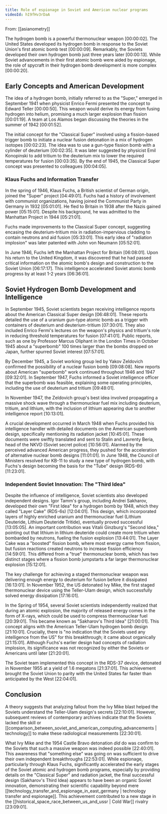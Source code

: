 ```yaml
---
title: Role of espionage in Soviet and American nuclear programs
videoId: hI9fHv3rDaA
---
```


From: [[asianometry]] <br/> 

The hydrogen bomb is a powerful thermonuclear weapon <a class="yt-timestamp" data-t="00:00:02">[00:00:02]</a>. The United States developed its hydrogen bomb in response to the Soviet Union's first atomic bomb test <a class="yt-timestamp" data-t="00:00:09">[00:00:09]</a>. Remarkably, the Soviets developed their own hydrogen bomb just three years later <a class="yt-timestamp" data-t="00:00:13">[00:00:13]</a>. While Soviet advancements in their first atomic bomb were aided by espionage, the role of spycraft in their hydrogen bomb development is more complex <a class="yt-timestamp" data-t="00:00:20">[00:00:20]</a>.

## Early Concepts and American Development

The idea of a hydrogen bomb, initially referred to as the "Super," emerged in September 1941 when physicist Enrico Fermi presented the concept to Edward Teller <a class="yt-timestamp" data-t="00:00:50">[00:00:50]</a>. This weapon would derive its energy from fusing hydrogen into helium, promising a much larger explosion than fission <a class="yt-timestamp" data-t="00:01:19">[00:01:19]</a>. A team at Los Alamos began discussing the theories in the summer of 1942 <a class="yt-timestamp" data-t="00:01:52">[00:01:52]</a>.

The initial concept for the "Classical Super" involved using a fission-based trigger bomb to initiate a nuclear fusion detonation in a mix of hydrogen isotopes <a class="yt-timestamp" data-t="00:02:23">[00:02:23]</a>. The idea was to use a gun-type fission bomb with a cylinder of deuterium <a class="yt-timestamp" data-t="00:02:35">[00:02:35]</a>. It was later suggested by physicist Emil Konopinski to add tritium to the deuterium mix to lower the required temperatures for fusion <a class="yt-timestamp" data-t="00:03:35">[00:03:35]</a>. By the end of 1945, the Classical Super concept was presented to colleagues <a class="yt-timestamp" data-t="00:04:05">[00:04:05]</a>.

### Klaus Fuchs and Information Transfer

In the spring of 1946, Klaus Fuchs, a British scientist of German origin, joined the "Super" project <a class="yt-timestamp" data-t="04:49:01">[04:49:01]</a>. Fuchs had a history of involvement with communist organizations, having joined the Communist Party in Germany in 1932 <a class="yt-timestamp" data-t="05:01:01">[05:01:01]</a>. He fled to Britain in 1938 after the Nazis gained power <a class="yt-timestamp" data-t="05:15:01">[05:15:01]</a>. Despite his background, he was admitted to the Manhattan Project in 1944 <a class="yt-timestamp" data-t="05:21:01">[05:21:01]</a>.

Fuchs made improvements to the Classical Super concept, suggesting encasing the deuterium-tritium mix in radiation-impervious cladding to contain neutrons and aid fusion <a class="yt-timestamp" data-t="05:33:01">[05:33:01]</a>. This early idea of "radiation implosion" was later patented with John von Neumann <a class="yt-timestamp" data-t="05:52:01">[05:52:01]</a>.

In June 1946, Fuchs left the Manhattan Project for Britain <a class="yt-timestamp" data-t="06:08:01">[06:08:01]</a>. Upon his return to the United Kingdom, it was discovered that he had passed critical information on the atomic bomb's design and construction to the Soviet Union <a class="yt-timestamp" data-t="06:17:17">[06:17:17]</a>. This intelligence accelerated Soviet atomic bomb progress by at least 1-2 years <a class="yt-timestamp" data-t="06:36:01">[06:36:01]</a>.

## Soviet Hydrogen Bomb Development and Intelligence

In September 1945, Soviet scientists began receiving intelligence reports about the American Classical Super design <a class="yt-timestamp" data-t="06:48:01">[06:48:01]</a>. These reports detailed the use of a uranium gun-type atomic bomb as a trigger with containers of deuterium and deuterium-tritium <a class="yt-timestamp" data-t="07:30:01">[07:30:01]</a>. They also included Enrico Fermi's lectures on the weapon's physics and tritium's role in reducing threshold temperatures for fusion <a class="yt-timestamp" data-t="07:41:01">[07:41:01]</a>. Public reports, such as one by Professor Marcus Oliphant in the London Times in October 1945 about a "superbomb" 100 times larger than the bombs dropped on Japan, further spurred Soviet interest <a class="yt-timestamp" data-t="07:57:01">[07:57:01]</a>.

By December 1945, a Soviet working group led by Yakov Zeldovich confirmed the possibility of a nuclear fusion bomb <a class="yt-timestamp" data-t="09:08:01">[09:08:08]</a>. New reports about American "superbomb" work continued throughout 1946 and 1947 <a class="yt-timestamp" data-t="09:32:01">[09:32:01]</a>. In September 1947, Fuchs informed a Soviet intelligence officer that the superbomb was feasible, explaining some operating principles, including the use of deuterium and tritium <a class="yt-timestamp" data-t="09:48:01">[09:48:01]</a>.

In November 1947, the Zeldovich group's best idea involved propagating a massive shock wave through a thermonuclear fuel mix including deuterium, tritium, and lithium, with the inclusion of lithium appearing due to another intelligence report <a class="yt-timestamp" data-t="10:13:01">[10:13:01]</a>.

A crucial development occurred in March 1948 when Fuchs provided his intelligence handler with detailed documents on the American superbomb design, specifically mentioning its radiation jacket <a class="yt-timestamp" data-t="10:45:01">[10:45:01]</a>. These documents were swiftly translated and sent to Stalin and Lavrenty Beria, head of the NKVD (Soviet secret police) <a class="yt-timestamp" data-t="10:56:01">[10:56:01]</a>. Alarmed by the perceived advanced American progress, they pushed for the acceleration of alternative nuclear bomb designs <a class="yt-timestamp" data-t="11:01:01">[11:01:01]</a>. In June 1948, the Council of Ministers resolved for KB-11 to study a new type of hydrogen bomb, with Fuchs's design becoming the basis for the "Tube" design (RDS-6t) <a class="yt-timestamp" data-t="11:23:01">[11:23:01]</a>.

### Independent Soviet Innovation: The "Third Idea"

Despite the influence of intelligence, Soviet scientists also developed independent designs. Igor Tamm's group, including Andrei Sakharov, developed their own "First Idea" for a hydrogen bomb by 1948, which they called "Layer Cake" (RDS-6s) <a class="yt-timestamp" data-t="12:04:01">[12:04:01]</a>. This design, which incorporated layers of highly enriched uranium and thermonuclear fuel (Lithium Deuteride, Lithium Deuteride Tritide), eventually proved successful <a class="yt-timestamp" data-t="13:05:01">[13:05:05]</a>. An important contribution was Vitalii Ginzburg's "Second Idea," pointing out that lithium in lithium deuteride could create more tritium when bombarded by neutrons, fueling the fusion explosion <a class="yt-timestamp" data-t="13:44:01">[13:44:01]</a>. The Layer Cake was a "boosted" fission bomb, where most energy came from fission, but fusion reactions created neutrons to increase fission efficiency <a class="yt-timestamp" data-t="14:59:01">[14:59:01]</a>. This differed from a "true" thermonuclear bomb, which has two distinct stages where a fission bomb jumpstarts a far larger thermonuclear explosion <a class="yt-timestamp" data-t="15:12:01">[15:12:01]</a>.

The key challenge for achieving a staged thermonuclear weapon was delivering enough energy to deuterium for fusion before it dissipated <a class="yt-timestamp" data-t="16:13:01">[16:13:01]</a>. In November 1952, the US detonated Ivy Mike, the first staged thermonuclear device using the Teller-Ulam design, which successfully solved energy dissipation <a class="yt-timestamp" data-t="17:16:01">[17:16:01]</a>.

In the Spring of 1954, several Soviet scientists independently realized that during an atomic explosion, the majority of released energy comes in the form of X-rays, which could be used to compress thermonuclear fuel <a class="yt-timestamp" data-t="20:39:01">[20:39:01]</a>. This became known as "Sakharov's Third Idea" <a class="yt-timestamp" data-t="21:00:01">[21:00:01]</a>. This concept aligns with the American Teller-Ulam hydrogen bomb design <a class="yt-timestamp" data-t="21:10:01">[21:10:01]</a>. Crucially, there is "no indication that the Soviets used any intelligence from the US" for this breakthrough; it came about organically <a class="yt-timestamp" data-t="21:15:01">[21:15:01]</a>. Although Fuchs's earlier design had concepts of radiation implosion, its significance was not recognized by either the Soviets or Americans until later <a class="yt-timestamp" data-t="21:20:01">[21:20:01]</a>.

The Soviet team implemented this concept in the RDS-37 device, detonated in November 1955 at a yield of 1.6 megatons <a class="yt-timestamp" data-t="21:37:01">[21:37:01]</a>. This achievement brought the Soviet Union to parity with the United States far faster than anticipated by the West <a class="yt-timestamp" data-t="22:04:01">[22:04:01]</a>.

## Conclusion

A theory suggests that analyzing fallout from the Ivy Mike blast helped the Soviets understand the Teller-Ulam design's secrets <a class="yt-timestamp" data-t="22:10:01">[22:10:01]</a>. However, subsequent reviews of contemporary archives indicate that the Soviets lacked the skill or [[comparison_between_soviet_and_american_computing_advancements | technology]] to make these radiological measurements <a class="yt-timestamp" data-t="22:30:01">[22:30:01]</a>.

What Ivy Mike and the 1954 Castle Bravo detonation *did* do was confirm to the Soviets that such a massive weapon was indeed possible <a class="yt-timestamp" data-t="22:40:01">[22:40:01]</a>. This awareness that "something else" was going on was sufficient to drive their own independent breakthroughs <a class="yt-timestamp" data-t="22:53:01">[22:53:01]</a>. While espionage, particularly through Klaus Fuchs, significantly accelerated the early stages of the Soviet atomic and hydrogen bomb programs, especially by providing details on the "Classical Super" and radiation jacket, the final successful design (Sakharov's Third Idea) appears to have been an organic Soviet innovation, demonstrating their scientific capability beyond mere [[technology_transfer_and_espionage_in_east_germany | technology transfer and espionage]]. This achievement contributed to a new stage in the [[historical_space_race_between_us_and_ussr | Cold War]] rivalry <a class="yt-timestamp" data-t="23:09:01">[23:09:01]</a>.